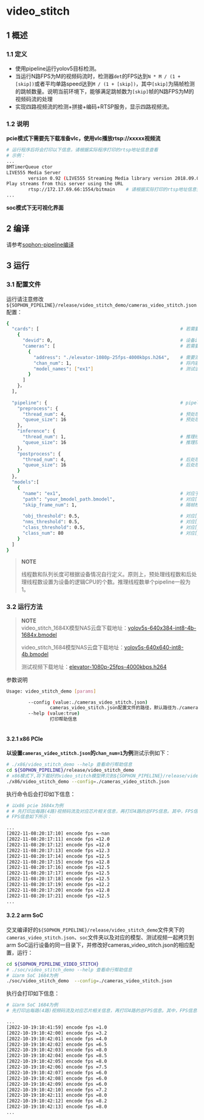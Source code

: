 # video_stitch

## 1 概述

### 1.1 定义

- 使用pipeline运行yolov5目标检测。
- 当运行N路FPS为M的视频码流时，检测器`det`的FPS达到`N * M / (1 + [skip])`或者平均单路speed达到`M / (1 + [skip])`，其中`[skip]`为隔帧检测的跳帧数量。说明当前环境下，能够满足跳帧数为`[skip]`帧的N路FPS为M的视频码流的处理
- 实现四路视频流的检测+拼接+编码+RTSP服务，显示四路视频流。

### 1.2 说明

**pcie模式下需要先下载准备vlc，使用vlc播放rtsp://xxxxx视频流** 

```bash
# 运行程序后将会打印以下信息，请根据实际程序打印的rtsp地址信息查看
# 示例：
...
BMTimerQueue ctor
LIVE555 Media Server
        version 0.92 (LIVE555 Streaming Media library version 2018.09.05).
Play streams from this server using the URL
        rtsp://172.17.69.66:1554/bitmain	# 请根据实际打印的rtsp地址信息查看
...
```

**soc模式下无可视化界面**

## 2 编译

请参考[sophon-pipeline编译](../README.md#23-编译指令)

## 3 运行

### 3.1 配置文件

运行请注意修改`${SOPHON_PIPELINE}/release/video_stitch_demo/cameras_video_stitch.json`配置：

```bash
{
  "cards": [                      								# 若需要配置多个device，可以在cards下添加多组devid和cameras信息
    {
      "devid": 0,                  		 						# 设备id
      "cameras": [                    							# 若需要配置多个视频码流，可以在cameras下添加多组address和chan_num信息。若配置了多个address或多个cards，总的视频码流路数为所有的[chan_num]数量之和,必须小于等于4。当设置的视频路数不够4路时，2路时内部会各复制两路，3路时将第一路复制两路，其余做检测拼接。
        {
          "address": "./elevator-1080p-25fps-4000kbps.h264", 	# 需要测试视频码流的地址，如果是本地文件，只支持h264/h265格式
          "chan_num": 1,                						# 将内容为上述[address]的视频码流配置[chan_num]数量的路数。默认设置为1，会接入1路的内容为上述[address]的视频码流。
          "model_names": ["ex1"]            					# 测试该[address]视频码流的模型名称，需要和[models]参数内用户自定义的模型名称[name]一致，表示使用该模型
        }
      ]
    }，
  ],
  
  "pipeline": {                     							# pipeline中的线程数和队列长度
    "preprocess": {
      "thread_num": 4,                  						# 预处理线程数
      "queue_size": 16                  						# 预处理队列最大长度
    },
    "inference": {
      "thread_num": 1,                  						# 推理线程数
      "queue_size": 16                  						# 推理队列最大长度
    },
    "postprocess": {
      "thread_num": 4,                  						# 后处理线程数
      "queue_size": 16                  						# 后处理队列最大长度
    }
  },
  "models":[
    {
      "name": "ex1",                  							# 对应于[path]的模型用户自定义的名称,需要和[path]参数内的模型自定义名称[model_names]一致，表示使用该模型
      "path": "your_bmodel_path.bmodel",        				# 对应[name]的bmodel模型的路径
      "skip_frame_num": 1,                						# 隔帧检测的跳帧数量。当设置为1时表示程序每间隔1帧做一次模型的pipeline。
      
      "obj_threshold": 0.5,										# 对应[path]的bmodel模型后处理的物体置信度阈值
      "nms_threshold": 0.5,										# 对应[path]的bmodel模型后处理的非极大值抑制阈值
      "class_threshold": 0.5,									# 对应[path]的bmodel模型后处理的类别置信度阈值
      "class_num": 80											# 对应[path]的bmodel模型的分类数量
    }
  ]
}
```

> **NOTE**  
>
> 线程数和队列长度可根据设备情况自行定义。原则上，预处理线程数和后处理线程数设置为设备的逻辑CPU的个数。推理线程数单个pipeline一般为1。

### 3.2 运行方法

  > **NOTE**  
  > video_stitch_1684X模型NAS云盘下载地址：[yolov5s-640x384-int8-4b-1684x.bmodel](http://219.142.246.77:65000/sharing/eEe5HvnHQ)
  >
  > video_stitch_1684模型NAS云盘下载地址：[yolov5s-640x640-int8-4b.bmodel](http://219.142.246.77:65000/sharing/lMhYaEZZL)
  >
  > 测试视频下载地址：[elevator-1080p-25fps-4000kbps.h264](http://219.142.246.77:65000/sharing/tU6pYuuau)

参数说明

```bash
Usage: video_stitch_demo [params]

        --config (value:./cameras_video_stitch.json)
                cameras_video_stitch.json配置文件的路径，默认路径为./cameras_video_stitch.json。
        --help (value:true)
                打印帮助信息
        
```

#### 3.2.1 x86 PCIe

**以设置`cameras_video_stitch.json`的`chan_num=1`为例**测试示例如下：

```bash
# ./x86/video_stitch_demo --help 查看命行帮助信息
cd ${SOPHON_PIPELINE}/release/video_stitch_demo
# x86模式下,将下载好的video_stitch模型拷贝到${SOPHON_PIPELINE}/release/video_stitch_demo目录下运行
./x86/video_stitch_demo --config=./cameras_video_stitch.json
```

执行命令后会打印如下信息：

```bash
# 以x86 pcie 1684x为例
# # 先打印出每路(4路)视频码流及对应芯片相关信息，再打印4路的总FPS信息。其中，FPS信息与当前运行设备的硬件配置相关，不同设备运行结果不同属正常现象，且同一设备运行程序过程中FPS信息有一定波动或vlc偶尔出现卡顿属于正常现象。
# FPS信息如下所示：

...
[2022-11-08:20:17:10] encode fps =-nan
[2022-11-08:20:17:11] encode fps =12.0
[2022-11-08:20:17:12] encode fps =12.0
[2022-11-08:20:17:13] encode fps =12.3
[2022-11-08:20:17:14] encode fps =12.5
[2022-11-08:20:17:15] encode fps =12.8
[2022-11-08:20:17:16] encode fps =12.5
[2022-11-08:20:17:17] encode fps =12.5
[2022-11-08:20:17:18] encode fps =12.5
[2022-11-08:20:17:19] encode fps =12.2
[2022-11-08:20:17:20] encode fps =12.8
[2022-11-08:20:17:21] encode fps =12.5
...
```

#### 3.2.2 arm SoC

交叉编译好的`${SOPHON_PIPELINE}/release/video_stitch_demo`文件夹下的`cameras_video_stitch.json`、`soc`文件夹以及对应的模型、测试视频一起拷贝到arm SoC运行设备的同一目录下，并修改好cameras_video_stitch.json的相应配置，运行：

```bash
cd ${SOPHON_PIPELINE_VIDEO_STITCH}
# ./soc/video_stitch_demo --help 查看命行帮助信息
# 以arm SoC 1684为例
./soc/video_stitch_demo  --config=./cameras_video_stitch.json
```

执行会打印如下信息：

```bash
# 以arm SoC 1684为例
# 先打印出每路(4路)视频码流及对应芯片相关信息，再打印4路的总FPS信息。其中，FPS信息与当前运行设备的硬件配置相关，不同设备运行结果不同属正常现象，且同一设备运行程序过程中FPS信息有一定波动或vlc显示偶尔卡顿属于正常现象。FPS信息如下所示：

...
[2022-10-19:10:41:59] encode fps =1.0
[2022-10-19:10:42:00] encode fps =3.2
[2022-10-19:10:42:01] encode fps =4.0
[2022-10-19:10:42:02] encode fps =6.5
[2022-10-19:10:42:03] encode fps =8.0
[2022-10-19:10:42:04] encode fps =8.5
[2022-10-19:10:42:05] encode fps =8.0
[2022-10-19:10:42:06] encode fps =7.5
[2022-10-19:10:42:07] encode fps =6.0
[2022-10-19:10:42:08] encode fps =6.0
[2022-10-19:10:42:09] encode fps =6.0
[2022-10-19:10:42:10] encode fps =7.2
[2022-10-19:10:42:11] encode fps =8.0
[2022-10-19:10:42:12] encode fps =8.2
[2022-10-19:10:42:13] encode fps =8.0
...
```
